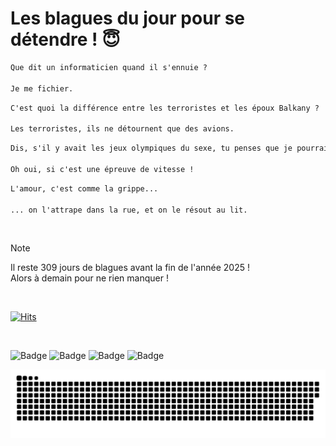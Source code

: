 
<h1>Les blagues du jour pour se détendre ! 😇</h1>

```diff
Que dit un informaticien quand il s'ennuie ?

Je me fichier.
```

```diff
C'est quoi la différence entre les terroristes et les époux Balkany ?

Les terroristes, ils ne détournent que des avions.
```

```diff
Dis, s'il y avait les jeux olympiques du sexe, tu penses que je pourrai représenter mon pays ?

Oh oui, si c'est une épreuve de vitesse !
```

```diff
L'amour, c'est comme la grippe...

... on l'attrape dans la rue, et on le résout au lit.
```

<br/>

> [!NOTE]
> Il reste 309 jours de blagues avant la fin de l'année 2025 ! <br/>
> Alors à demain pour ne rien manquer !

<br/>


[![Hits](https://hits.seeyoufarm.com/api/count/incr/badge.svg?url=https%3A%2F%2Fgithub.com%2FClems02%2Fhit-counter&count_bg=%23003E80&title_bg=%235C9FE1&icon=powershell.svg&icon_color=%23FFFFFF&title=Visite&edge_flat=false)](https://hits.seeyoufarm.com)


<br/>


![Badge](https://img.shields.io/badge/Last%20updated%20on-white?style=for-the-badge&logo=clockify)   ![Badge](https://img.shields.io/badge/26/02-white?style=for-the-badge) ![Badge](https://img.shields.io/badge/at-white?style=for-the-badge) ![Badge](https://img.shields.io/badge/03:02-white?style=for-the-badge)


<p align="center">
 <img width="1000" src="assets/github-snake.svg" alt="snake"/>
</p>
